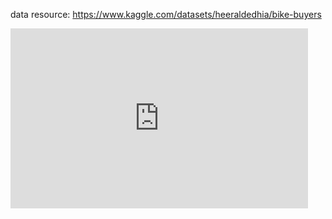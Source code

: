 data resource: https://www.kaggle.com/datasets/heeraldedhia/bike-buyers

<iframe src="https://onedrive.live.com/embed?resid=C903C8BAF2A1521E%213189&amp;authkey=!AD1mVHHTpEhfy9o&amp;em=2&amp;wdAr=1.7777777777777777" width="476px" height="288px" frameborder="0">포함된 <a target="_blank" href="https://office.com">Microsoft Office</a> 프레젠테이션, 제공: <a target="_blank" href="https://office.com/webapps">Office</a></iframe>

